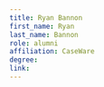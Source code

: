 ```yaml
---
title: Ryan Bannon
first_name: Ryan
last_name: Bannon
role: alumni
affiliation: CaseWare
degree:
link:
---
```

